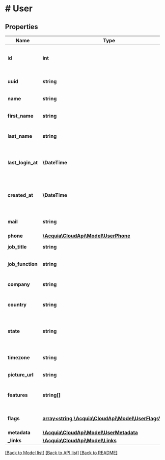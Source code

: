 # # User

## Properties

Name | Type | Description | Notes
------------ | ------------- | ------------- | -------------
**id** | **int** | The internal database ID (uid) of the user. |
**uuid** | **string** | The UUID for the user. |
**name** | **string** | The user name. |
**first_name** | **string** | The first name of the user. |
**last_name** | **string** | The last name of the user. |
**last_login_at** | **\DateTime** | The date/time of the last login for the user. |
**created_at** | **\DateTime** | The date/time when the user was created. |
**mail** | **string** | The e-mail address of the user. |
**phone** | [**\Acquia\CloudApi\Model\UserPhone**](UserPhone.md) |  |
**job_title** | **string** | The job title of the user. |
**job_function** | **string** | The job function of the user. |
**company** | **string** | The company of the user. |
**country** | **string** | The country of the user. |
**state** | **string** | The state of the user, if in the United States. | [optional]
**timezone** | **string** | The timezone of the user. |
**picture_url** | **string** | The user&#39;s picture url. |
**features** | **string[]** | The various feature flags for the user. |
**flags** | [**array<string,\Acquia\CloudApi\Model\UserFlagsValue>**](UserFlagsValue.md) | The various flags for the user. |
**metadata** | [**\Acquia\CloudApi\Model\UserMetadata**](UserMetadata.md) |  |
**_links** | [**\Acquia\CloudApi\Model\Links**](Links.md) |  |

[[Back to Model list]](../../README.md#models) [[Back to API list]](../../README.md#endpoints) [[Back to README]](../../README.md)
